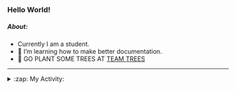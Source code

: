 ### Hello World!

##### About:
- Currently I am a student.
- 🌱 I’m learning how to make better documentation.
- 🌱 GO PLANT SOME TREES AT [TEAM TREES](https://teamtrees.org/)

---
<details>
  <summary>:zap: My Activity:</summary>
  
<!--START_SECTION:waka-->
![Code Time](http://img.shields.io/badge/Code%20Time-1%2C152%20hrs%2043%20mins-blue)

**I'm a Night 🦉** 

```text
🌞 Morning                1502 commits        ██░░░░░░░░░░░░░░░░░░░░░░░   09.36 % 
🌆 Daytime                5642 commits        █████████░░░░░░░░░░░░░░░░   35.15 % 
🌃 Evening                4626 commits        ███████░░░░░░░░░░░░░░░░░░   28.82 % 
🌙 Night                  4283 commits        ███████░░░░░░░░░░░░░░░░░░   26.68 % 
```
📅 **I'm Most Productive on Wednesday** 

```text
Monday                   2388 commits        ████░░░░░░░░░░░░░░░░░░░░░   14.88 % 
Tuesday                  2115 commits        ███░░░░░░░░░░░░░░░░░░░░░░   13.18 % 
Wednesday                3703 commits        ██████░░░░░░░░░░░░░░░░░░░   23.07 % 
Thursday                 2010 commits        ███░░░░░░░░░░░░░░░░░░░░░░   12.52 % 
Friday                   1595 commits        ██░░░░░░░░░░░░░░░░░░░░░░░   09.94 % 
Saturday                 1426 commits        ██░░░░░░░░░░░░░░░░░░░░░░░   08.88 % 
Sunday                   2816 commits        ████░░░░░░░░░░░░░░░░░░░░░   17.54 % 
```


📊 **This Week I Spent My Time On** 

```text
🔥 Editors: 
VS Code                  2 hrs 36 mins       █████████████████████████   100.00 % 

🐱‍💻 Projects: 
giveth-dapps-v2          2 hrs 32 mins       ████████████████████████░   97.44 % 
praise                   4 mins              █░░░░░░░░░░░░░░░░░░░░░░░░   02.56 % 
```


 Last Updated on 19/07/2023 08:11:26 UTC
<!--END_SECTION:waka-->
</details>

